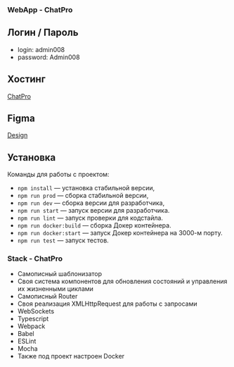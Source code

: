 ### WebApp - ChatPro

## Логин / Пароль

- login: admin008
- password: Admin008

## Хостинг
[ChatPro](https://chat-pro-by-lors.netlify.app/)

## Figma
[Design](https://www.figma.com/file/HWMqeeTMv1vgLo1oMr2Kub/Chat_external_link-(Copy)?node-id=0%3A1)

## Установка

Команды для работы с проектом:

- `npm install` — установка стабильной версии,
- `npm run prod` — сборка стабильной версии,
- `npm run dev` — сборка версии для разработчика,
- `npm run start` — запуск версии для разработчика.
- `npm run lint` — запуск проверки для кодстайла.
- `npm run docker:build` — сборка Докер контейнера.
- `npm run docker:start` — запуск Докер контейнера на 3000-м порту.
- `npm run test` — запуск тестов.

### Stack - ChatPro

- Самописный шаблонизатор
- Своя система компонентов для обновления состояний и управления их жизненными циклами
- Самописный Router
- Своя реализация XMLHttpRequest для работы с запросами
- WebSockets
- Typescript
- Webpack
- Babel
- ESLint
- Mocha
- Также под проект настроен Docker
